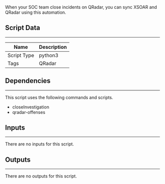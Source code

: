 When your SOC team close incidents on QRadar, you can sync XSOAR and QRadar using this automation.

## Script Data
---

| **Name** | **Description** |
| --- | --- |
| Script Type | python3 |
| Tags | QRadar |

## Dependencies
---
This script uses the following commands and scripts.
* closeInvestigation
* qradar-offenses

## Inputs
---
There are no inputs for this script.

## Outputs
---
There are no outputs for this script.
